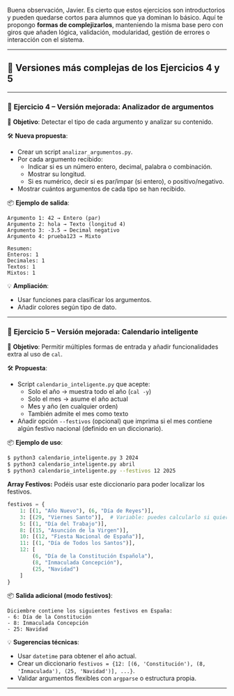 Buena observación, Javier. Es cierto que estos ejercicios son introductorios y pueden quedarse cortos para alumnos que ya dominan lo básico. Aquí te propongo **formas de complejizarlos**, manteniendo la misma base pero con giros que añaden lógica, validación, modularidad, gestión de errores o interacción con el sistema.

---

## 🔧 Versiones más complejas de los Ejercicios 4 y 5

---

### 🔁 **Ejercicio 4 – Versión mejorada: Analizador de argumentos**

📌 **Objetivo**: Detectar el tipo de cada argumento y analizar su contenido.

🛠 **Nueva propuesta**:
- Crear un script `analizar_argumentos.py`.
- Por cada argumento recibido:
  - Indicar si es un número entero, decimal, palabra o combinación.
  - Mostrar su longitud.
  - Si es numérico, decir si es par/impar (si entero), o positivo/negativo.
- Mostrar cuántos argumentos de cada tipo se han recibido.

📦 **Ejemplo de salida**:
```
Argumento 1: 42 → Entero (par)
Argumento 2: hola → Texto (longitud 4)
Argumento 3: -3.5 → Decimal negativo
Argumento 4: prueba123 → Mixto

Resumen:
Enteros: 1
Decimales: 1
Textos: 1
Mixtos: 1
```

💡 **Ampliación**:
- Usar funciones para clasificar los argumentos.
- Añadir colores según tipo de dato.

---

### 📆 **Ejercicio 5 – Versión mejorada: Calendario inteligente**

📌 **Objetivo**: Permitir múltiples formas de entrada y añadir funcionalidades extra al uso de `cal`.

🛠 **Propuesta**:
- Script `calendario_inteligente.py` que acepte:
  - Solo el año → muestra todo el año (`cal -y`)
  - Solo el mes → asume el año actual
  - Mes y año (en cualquier orden)
  - También admite el mes como texto
- Añadir opción `--festivos` (opcional) que imprima si el mes contiene algún festivo nacional (definido en un diccionario).

📦 **Ejemplo de uso**:
```bash
$ python3 calendario_inteligente.py 3 2024
$ python3 calendario_inteligente.py abril
$ python3 calendario_inteligente.py --festivos 12 2025
```

**Array Festivos:** Podéis usar este diccionario para poder localizar los festivos.
```py
festivos = {
    1: [(1, "Año Nuevo"), (6, "Día de Reyes")],
    3: [(29, "Viernes Santo")],  # Variable: puedes calcularlo si quieres más precisión
    5: [(1, "Día del Trabajo")],
    8: [(15, "Asunción de la Virgen")],
    10: [(12, "Fiesta Nacional de España")],
    11: [(1, "Día de Todos los Santos")],
    12: [
        (6, "Día de la Constitución Española"),
        (8, "Inmaculada Concepción"),
        (25, "Navidad")
    ]
}
```

📦 **Salida adicional (modo festivos)**:
```
Diciembre contiene los siguientes festivos en España:
- 6: Día de la Constitución
- 8: Inmaculada Concepción
- 25: Navidad
```

💡 **Sugerencias técnicas**:
- Usar `datetime` para obtener el año actual.
- Crear un diccionario `festivos = {12: [(6, 'Constitución'), (8, 'Inmaculada'), (25, 'Navidad')], ...}`.
- Validar argumentos flexibles con `argparse` o estructura propia.

---
